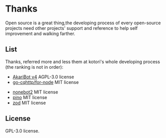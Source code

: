 # Thanks

Open source is a great thing,the developing process of every open-source projects need other projects' support and
reference to help self improvement and walking farther.

## List

Thanks, referred more and less them at kotori's whole developing process (the ranking is not in order):

- [AkariBot v4](https://github.com/Teahouse-Studios/akari-bot) AGPL-3.0 license
- [go-cqhttp/for-node](https://github.com/go-cqhttp/for-node)  MIT license
<!-- - [Koishi.js](https://github.com/koishijs/koishi) MIT license -->
- [nonebot2](https://github.com/nonebot/nonebot2)  MIT license
- [pino](https://github.com/pinojs/pino) MIT license
- [zod](https://github.com/colinhacks/zod)  MIT license

## License

GPL-3.0 license.
